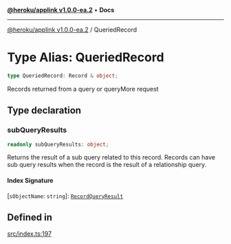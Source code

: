 [**@heroku/applink v1.0.0-ea.2**](../README.md) • **Docs**

***

[@heroku/applink v1.0.0-ea.2](../README.md) / QueriedRecord

# Type Alias: QueriedRecord

```ts
type QueriedRecord: Record & object;
```

Records returned from a query or queryMore request

## Type declaration

### subQueryResults

```ts
readonly subQueryResults: object;
```

Returns the result of a sub query related to this record. Records can have sub query results when the record is the result of a relationship query.

#### Index Signature

 \[`sObjectName`: `string`\]: [`RecordQueryResult`](../interfaces/RecordQueryResult.md)

## Defined in

[src/index.ts:197](https://github.com/heroku/heroku-applink-nodejs/blob/3fb51da43e4d04227af35a3ae6f0781c0baa825b/src/index.ts#L197)
